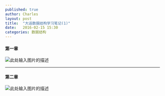 ```yaml
---
published: true
author: Charles
layout: post
title:  "大话数据结构学习笔记(1)"
date:   2016-02-15 15:30
categories: 数据结构
---
```


#### 第一章

![此处输入图片的描述][1]

----------

#### 第二章

![此处输入图片的描述][2]

  [1]: http://7xjbdi.com1.z0.glb.clouddn.com/data_structure_1_1.png
  [2]: http://7xjbdi.com1.z0.glb.clouddn.com/chapte_2.png